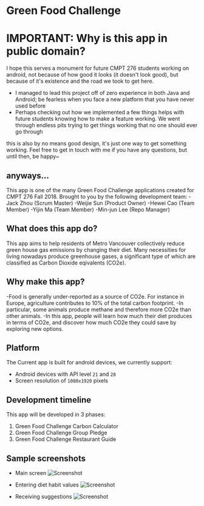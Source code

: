 # Green Food Challenge

# IMPORTANT: Why is this app in public domain?

I hope this serves a monument for future CMPT 276 students working on android, not because of how good it looks (it doesn't look good), but because of it's existence and the road we took to get here.
- I managed to lead this project off of zero experience in both Java and Android; be fearless when you face a new platform that you have never used before
- Perhaps checking out how we implemented a few things helps with future students knowing how to make a feature working. We went through endless pits trying to get things working that no one should ever go through

this is also by no means good design, it's just one way to get something working. Feel free to get in touch with me if you have any questions, but until then, be happy~

## anyways...

This app is one of the many Green Food Challenge applications created for CMPT 276 Fall 2018.
Brought to you by the following development team:
-Jack Zhou (Scrum Master)
-Weijie Sun (Product Owner)
-Hewei Cao (Team Member)
-Yijin Ma (Team Member)
-Min-jun Lee (Repo Manager)

## What does this app do?

This app aims to help residents of Metro Vancouver collectively reduce green house gas emissions by changing their diet.
Many necessities for living nowadays produce greenhouse gases, 
a significant type of which are classified as Carbon Dioxide eqivalents (CO2e).

## Why make this app?

-Food is generally under-reported as a source of CO2e. For instance in Europe, agriculture contributes to 10% of the total carbon footprint. 
-In particular, some animals produce methane and therefore more CO2e than other animals.
-In this app, people will learn how much their diet produces in terms of CO2e, and discover how much CO2e they could save by exploring new options.

## Platform

The Current app is built for android devices, we currently support:
- Android devices with API level `21` and `28`
- Screen resolution of `1080x1920` pixels

## Development timeline
This app will be developed in 3 phases:
1. Green Food Challenge Carbon Calculator
2. Green Food Challenge Group Pledge
3. Green Food Challenge Restaurant Guide

## Sample screenshots

- Main screen
![Screenshot](ss/screenshot1.jpg)

- Entering diet habit values
![Screenshot](ss/sreenshot2.jpg)

- Receiving suggestions
![Screenshot](ss/screenshot3.jpg)
